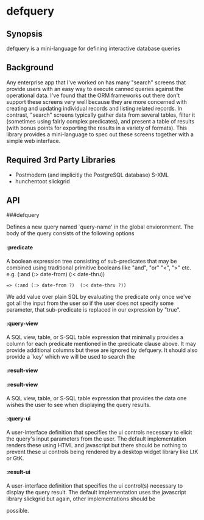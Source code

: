 
defquery
========

Synopsis
---------

defquery is a mini-language for defining interactive database queries


Background
-----------

Any enterprise app that I've worked on has many "search" screens that
provide users with an easy way to execute canned queries against the
operational data.  I've found that the ORM frameworks out there don't
support these screens very well because they are more concerned with
creating and updating individual records and listing related records.
In contrast, "search" screens typically gather data from several
tables, filter it (sometimes using fairly complex predicates), and
present a table of results (with bonus points for exporting the
results in a variety of formats). This library provides a
mini-language to spec out these screens together with a simple web
interface.

Required 3rd Party Libraries
-----------------------------

 * Postmodern (and implicitly the PostgreSQL database) S-XML
 * hunchentoot slickgrid


API
-----

###defquery

Defines a new query named `query-name' in the global envioronment. The
body of the query consists of the following options

#### :predicate
 A boolean expression tree consisting of sub-predicates that
 may be combined using traditional primitive booleans like "and",
 "or" "<", ">" etc.  e.g. (:and (:> date-from) (:< date-thru))

    => (:and (:> date-from ?)  (:< date-thru ?))
    
 We add value over plain SQL by evaluating the predicate only once
 we've got all the input from the user so if the user does not
 specify some parameter, that sub-predicate is replaced in our
 expression by "true".

#### :query-view
 A SQL view, table, or S-SQL table expression that
 minimally provides a column for each predicate mentioned
 in the :predicate clause above.  It may provide additional
 columns but these are ignored by defquery.  It should also
 provide a `key' which we will be used to search the

#### :result-view

#### :result-view
A SQL view, table, or S-SQL table expression that
provides the data one wishes the user to see when
displaying the query results.

#### :query-ui
A user-interface definition that specifies the ui controls
necessary to elicit the query's input parameters from the
user.  The default implementation renders these using HTML
and javascript but there should be nothing to prevent these
ui controls being rendered by a desktop widget library like
LtK or GtK.

#### :result-ui
A user-interface definition that specifies the ui
control(s) necessary to display the query result.  The
default implementation uses the javascript library
slickgrid but again, other implementations should be

possible.
